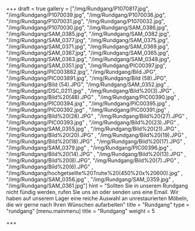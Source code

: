 +++
draft = true
gallery = ["/img/Rundgang/P1070817.jpg", "/img/Rundgang/P1070039.jpg", "/img/Rundgang/P1070036.jpg", "/img/Rundgang/P1070031.jpg", "/img/Rundgang/P1070032.jpg", "/img/Rundgang/P1070030.jpg", "/img/Rundgang/SAM_0386.jpg", "/img/Rundgang/SAM_0385.jpg", "/img/Rundgang/SAM_0382.jpg", "/img/Rundgang/SAM_0377.jpg", "/img/Rundgang/SAM_0375.jpg", "/img/Rundgang/SAM_0371.jpg", "/img/Rundgang/SAM_0369.jpg", "/img/Rundgang/SAM_0367.jpg", "/img/Rundgang/SAM_0365.jpg", "/img/Rundgang/SAM_0363.jpg", "/img/Rundgang/SAM_0348.jpg", "/img/Rundgang/SAM_0351.jpg", "/img/Rundgang/PIC00397.jpg", "/img/Rundgang/PIC003882.jpg", "/img/Rundgang/Bild.JPG", "/img/Rundgang/PIC003891.jpg", "/img/Rundgang/Bild (58).JPG", "/img/Rundgang/Bild (54).JPG", "/img/Rundgang/SAM_0352.jpg"
, "/img/Rundgang/DSC_0211.jpg"
, "/img/Rundgang/Bild%20(3).JPG"
, "/img/Rundgang/Bild%20(48).JPG"
, "/img/Rundgang/PIC00390.jpg"
, "/img/Rundgang/PIC00394.jpg"
, "/img/Rundgang/PIC00395.jpg"
, "/img/Rundgang/PIC00392.jpg"
, "/img/Rundgang/PIC00391.jpg"
, "/img/Rundgang/Bild%20(28).JPG"
, "/img/Rundgang/Bild%20(27).JPG"
, "/img/Rundgang/PIC00393.jpg"
, "/img/Rundgang/Bild%20(23).JPG"
, "/img/Rundgang/SAM_0355.jpg"
, "/img/Rundgang/Bild%20(21).JPG"
, "/img/Rundgang/Bild%20(20).JPG"
, "/img/Rundgang/Bild%20(19).JPG"
, "/img/Rundgang/Bild%20(18).JPG"
, "/img/Rundgang/Bild%20(17).JPG"
, "/img/Rundgang/SAM_0379.jpg"
, "/img/Rundgang/PIC00396.jpg"
, "/img/Rundgang/Bild%20(14).JPG"
, "/img/Rundgang/Bild%20(13).JPG"
, "/img/Rundgang/Bild%20(8).JPG", "/img/Rundgang/Bild%20(7).JPG"
, "/img/Rundgang/Bild%20(6).JPG"
, "/img/Rundgang/hochgetsellte%20Truhe%20(450%20x%20600).jpg"
, "/img/Rundgang/SAM_0356.jpg"
, "/img/Rundgang/SAM_0359.jpg"
, "/img/Rundgang/SAM_0361.jpg"]
hint = "Sollten Sie in unserem Rundgang nicht fündig werden, rufen Sie uns an oder senden uns eine Email. Wir haben auf unserem Lager eine reiche Auswahl an unrestaurierten Möbeln, die wir gerne nach Ihren Wünschen aufarbeiten"
title = "Rundgang"
type = "rundgang"
[menu.mainmenu]
title = "Rundgang"
weight = 5

+++
